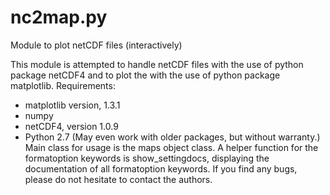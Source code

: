 nc2map.py
=========

Module to plot netCDF files (interactively)

This module is attempted to handle netCDF files with the use of
python package netCDF4 and to plot the with the use of python
package matplotlib.
Requirements:
   - matplotlib version, 1.3.1
   - numpy
   - netCDF4, version 1.0.9
   - Python 2.7
   (May even work with older packages, but without warranty.)
Main class for usage is the maps object class. A helper function 
for the formatoption keywords is show_settingdocs, displaying the
documentation of all formatoption keywords.
If you find any bugs, please do not hesitate to contact the authors.
